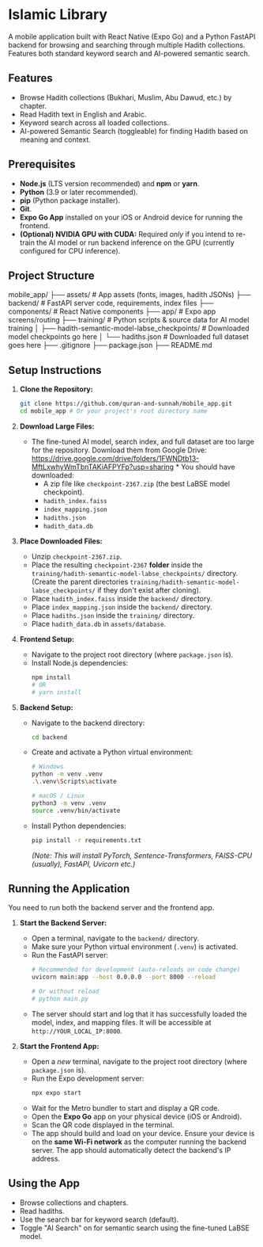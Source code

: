 # Islamic Library

A mobile application built with React Native (Expo Go) and a Python FastAPI backend for browsing and searching through multiple Hadith collections. Features both standard keyword search and AI-powered semantic search.

## Features

* Browse Hadith collections (Bukhari, Muslim, Abu Dawud, etc.) by chapter.
* Read Hadith text in English and Arabic.
* Keyword search across all loaded collections.
* AI-powered Semantic Search (toggleable) for finding Hadith based on meaning and context.

## Prerequisites

* **Node.js** (LTS version recommended) and **npm** or **yarn**.
* **Python** (3.9 or later recommended).
* **pip** (Python package installer).
* **Git**.
* **Expo Go App** installed on your iOS or Android device for running the frontend.
* **(Optional) NVIDIA GPU with CUDA:** Required *only* if you intend to re-train the AI model or run backend inference on the GPU (currently configured for CPU inference).

## Project Structure

mobile_app/
├── assets/         # App assets (fonts, images, hadith JSONs)
├── backend/        # FastAPI server code, requirements, index files
├── components/     # React Native components
├── app/            # Expo app screens/routing
├── training/       # Python scripts & source data for AI model training
│   ├── hadith-semantic-model-labse_checkpoints/ # Downloaded model checkpoints go here
│   └── hadiths.json      # Downloaded full dataset goes here
├── .gitignore
├── package.json
├── README.md

## Setup Instructions

1.  **Clone the Repository:**
    ```bash
    git clone https://github.com/quran-and-sunnah/mobile_app.git
    cd mobile_app # Or your project's root directory name
    ```

2.  **Download Large Files:**
    * The fine-tuned AI model, search index, and full dataset are too large for the repository. Download them from Google Drive:
        https://drive.google.com/drive/folders/1FWNDtb13-MftLxwhyWmTbnTAKiAFPYFp?usp=sharing * You should have downloaded:
        * A zip file like `checkpoint-2367.zip` (the best LaBSE model checkpoint).
        * `hadith_index.faiss`
        * `index_mapping.json`
        * `hadiths.json`
        * `hadith_data.db`

3.  **Place Downloaded Files:**
    * Unzip `checkpoint-2367.zip`.
    * Place the resulting `checkpoint-2367` **folder** inside the `training/hadith-semantic-model-labse_checkpoints/` directory. (Create the parent directories `training/hadith-semantic-model-labse_checkpoints/` if they don't exist after cloning).
    * Place `hadith_index.faiss` inside the `backend/` directory.
    * Place `index_mapping.json` inside the `backend/` directory.
    * Place `hadiths.json` inside the `training/` directory.
    * Place `hadith_data.db` in `assets/database`.

4.  **Frontend Setup:**
    * Navigate to the project root directory (where `package.json` is).
    * Install Node.js dependencies:
        ```bash
        npm install
        # OR
        # yarn install
        ```

5.  **Backend Setup:**
    * Navigate to the backend directory:
        ```bash
        cd backend
        ```
    * Create and activate a Python virtual environment:
        ```bash
        # Windows
        python -m venv .venv
        .\.venv\Scripts\activate

        # macOS / Linux
        python3 -m venv .venv
        source .venv/bin/activate
        ```
    * Install Python dependencies:
        ```bash
        pip install -r requirements.txt
        ```
        *(Note: This will install PyTorch, Sentence-Transformers, FAISS-CPU (usually), FastAPI, Uvicorn etc.)*

## Running the Application

You need to run both the backend server and the frontend app.

1.  **Start the Backend Server:**
    * Open a terminal, navigate to the `backend/` directory.
    * Make sure your Python virtual environment (`.venv`) is activated.
    * Run the FastAPI server:
        ```bash
        # Recommended for development (auto-reloads on code change)
        uvicorn main:app --host 0.0.0.0 --port 8000 --reload

        # Or without reload
        # python main.py
        ```
    * The server should start and log that it has successfully loaded the model, index, and mapping files. It will be accessible at `http://YOUR_LOCAL_IP:8000`.

2.  **Start the Frontend App:**
    * Open a *new* terminal, navigate to the project root directory (where `package.json` is).
    * Run the Expo development server:
        ```bash
        npx expo start
        ```
    * Wait for the Metro bundler to start and display a QR code.
    * Open the **Expo Go** app on your physical device (iOS or Android).
    * Scan the QR code displayed in the terminal.
    * The app should build and load on your device. Ensure your device is on the **same Wi-Fi network** as the computer running the backend server. The app should automatically detect the backend's IP address.

## Using the App

* Browse collections and chapters.
* Read hadiths.
* Use the search bar for keyword search (default).
* Toggle "AI Search" on for semantic search using the fine-tuned LaBSE model.